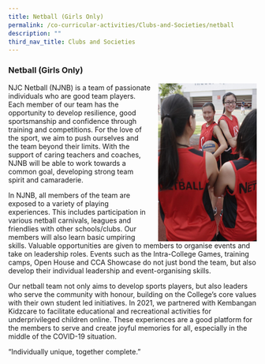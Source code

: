 ```yaml
---
title: Netball (Girls Only)
permalink: /co-curricular-activities/Clubs-and-Societies/netball
description: ""
third_nav_title: Clubs and Societies
---
```

### Netball (Girls Only)

<img src="/images/netball1.png" style="width:200px;height:320px;margin-left:15px;" align = "right"> NJC Netball (NJNB) is a team of passionate individuals who are good team players. Each member of our team has the opportunity to develop resilience, good sportsmanship and confidence through training and competitions. For the love of the sport, we aim to push ourselves and the team beyond their limits. With the support of caring teachers and coaches, NJNB will be able to work towards a common goal, developing strong team spirit and camaraderie.

In NJNB, all members of the team are exposed to a variety of playing experiences. This includes participation in various netball carnivals, leagues and friendlies with other schools/clubs. Our members will also learn basic umpiring skills. Valuable opportunities are given to members to organise events and take on leadership roles. Events such as the Intra-College Games, training camps, Open House and CCA Showcase do not just bond the team, but also develop their individual leadership and event-organising skills.

Our netball team not only aims to develop sports players, but also leaders who serve the community with honour, building on the College’s core values with their own student led initiatives. In 2021, we partnered with Kembangan Kidzcare to facilitate educational and recreational activities for underprivileged children online. These experiences are a good platform for the members to serve and create joyful memories for all, especially in the middle of the COVID-19 situation.

“Individually unique, together complete.”